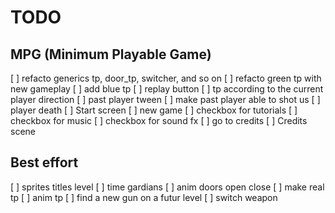 # TODO

## MPG (Minimum Playable Game)
[ ] refacto generics tp, door_tp, switcher, and so on
[ ] refacto green tp with new gameplay
[ ] add blue tp
[ ] replay button
[ ] tp according to the current player direction
[ ] past player tween
[ ] make past player able to shot us
[ ] player death
[ ] Start screen
  [ ] new game
  [ ] checkbox for tutorials
  [ ] checkbox for music
  [ ] checkbox for sound fx
  [ ] go to credits
[ ] Credits scene

## Best effort
[ ] sprites titles level
[ ] time gardians
[ ] anim doors open close
[ ] make real tp
[ ] anim tp
[ ] find a new gun on a futur level
[ ] switch weapon
